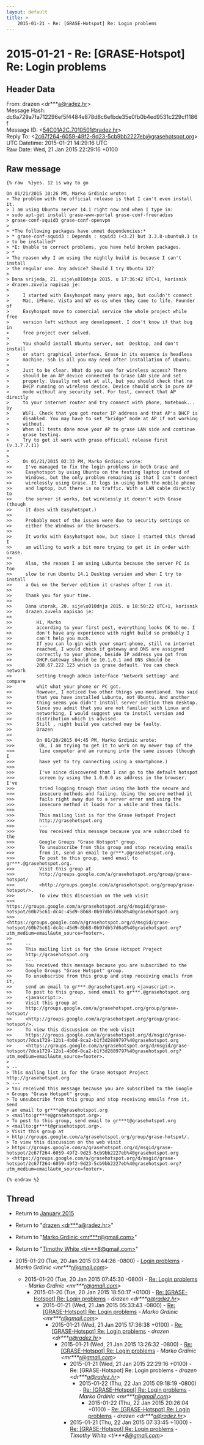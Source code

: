 ```yaml
---
layout: default
title: >
    2015-01-21 - Re: [GRASE-Hotspot] Re: Login problems
---
```


# 2015-01-21 - Re: [GRASE-Hotspot] Re: Login problems

## Header Data

From: drazen \<dr***a@radez.hr\><br>
Message Hash: dc6a729a7fa712296ef5f4484e878d8c6efbde35e0fb0b4ed9531c229cf1186f<br>
Message ID: \<54C01A2C.7010501@radez.hr\><br>
Reply To: \<2c67f264-6059-49f2-9d23-5cb9bb2227eb@grasehotspot.org\><br>
UTC Datetime: 2015-01-21 14:29:16 UTC<br>
Raw Date: Wed, 21 Jan 2015 22:29:16 +0100<br>

## Raw message

```
{% raw  %}yes. 12 is way to go

On 01/21/2015 10:26 PM, Marko Grdinic wrote:
> The problem with the official release is that I can't even install it. 
> I am using Ubuntu server 14.1 right now and when I type in:
> sudo apt-get install grase-www-portal grase-conf-freeradius 
> grase-conf-squid3 grase-conf-openvpn
>
> *The following packages have unmet dependencies:*
> * grase-conf-squid3 : Depends : squid3 (<3.2) but 3.3.8-ubuntu8.1 is 
> to be installed*
> *E: Unable to correct problems, you have held broken packages.
> *
> The reason why I am using the nightly build is because I can't install 
> the regular one. Any advice? Should I try Ubuntu 12?
>
> Dana srijeda, 21. sije\u010dnja 2015. u 17:36:42 UTC+1, korisnik 
> drazen.zuvela napisao je:
>
>     I started with Easyhospot many years ago, but couldn't connect
>     Mac, iPhone, Vista and W7 os-es when they came to life. Founder of
>     Easyhospot move to comercial service the whole project while free
>     version left without any development. I don't know if that bug in
>     free project ever solved.
>
>     You should install Ubuntu server, not  Desktop, and don't install
>     or start graphical interface. Grase in its essence is headless
>     machine. Ssh is all you may need after installation of Ubuntu.
>
>     Just to be clear. What do you use for wireless access? There
>     should be an AP device connected to Grase LAN side and set
>     properly. Usually not set at all, but you should check that no
>     DHCP running on wireless device. Device should work in pure AP
>     mode without any security set. For test, connect that AP directly
>     to your internet router and try connect with phone, Notebook... by
>     WiFi. Check that you got router IP address and that AP's DHCP is
>     disabled. You may have to set "bridge" mode at AP if not working
>     without.
>     When all tests done move your AP to grase LAN side and continue
>     grase testing.
>     Try to get it work with grase officiall release first (v.3.7.7.11)
>
>
>     On 01/21/2015 02:33 PM, Marko Grdinic wrote:
>>     I've managed to fix the login problems in both Grase and
>>     Easyhotspot by using Ubuntu on the testing laptop instead of
>>     Windows, but the only problem remaining is that I can't connect
>>     wirelessly using Grase. It logs in using both the mobile phone
>>     and laptop, but there is no traffic. With a LAN cable directly to
>>     the server it works, but wirelessly it doesn't with Grase (though
>>     it does with Easyhotspot.)
>>
>>     Probably most of the issues were due to security settings on
>>     either the Windows or the browsers.
>>
>>     It works with Easyhotspot now, but since I started this thread I
>>     am willing to work a bit more trying to get it in order with Grase.
>>
>>     Also, the reason I am using Lubuntu because the server PC is too
>>     slow to run Ubuntu 14.1 Desktop version and when I try to install
>>     a Gui on the Server edition it crashes after I run it.
>>
>>     Thank you for your time.
>>
>>     Dana utorak, 20. sije\u010dnja 2015. u 18:50:22 UTC+1, korisnik
>>     drazen.zuvela napisao je:
>>
>>         Hi, Marko
>>         according to your first post, everything looks OK to me. I
>>         don't have any experience with night build so probably I
>>         can't help you much.
>>         If you can lo-gin with your smart-phone, still no internet
>>         reached, I would check if gateway and DNS are assigned
>>         correctly to your phone, beside IP address you got from
>>         DHCP.Gateway should be 10.1.0.1 and DNS should be
>>         208.67.222.123 which is grase default. You can check network
>>         setting trough admin interface 'Network setting' and compare
>>         whit what your phone or PC got.
>>         However, I noticed two other things you mentioned. You said
>>         that you have installed Lubuntu, not Ubuntu. And another
>>         thing seems you didn't install server edition then desktop.
>>         Since you admit that you are not familiar with Linux and
>>         networking, I would suggest you to install version and
>>         distribution which is advised.
>>         Still , night build you catched may be faulty.
>>         Drazen
>>
>>         On 01/20/2015 04:45 PM, Marko Grdinic wrote:
>>>         Ok, I am trying to get it to work on my newer top of the
>>>         line computer and am running into the same issues (though I
>>>         have yet to try connecting using a smartphone.)
>>>
>>>         I've since discovered that I can go to the default hotspot
>>>         screen by using the 1.0.0.0 as address in the browser. I've
>>>         tried logging trough that using the both the secure and
>>>         insecure methods and failing. Using the secure method it
>>>         fails right away due to a server error and using the
>>>         insecure method it loads for a while and then fails.
>>>         -- 
>>>         This mailing list is for the Grase Hotspot Project
>>>         http://grasehotspot.org
>>>         ---
>>>         You received this message because you are subscribed to the
>>>         Google Groups "Grase Hotspot" group.
>>>         To unsubscribe from this group and stop receiving emails
>>>         from it, send an email to gr***.@grasehotspot.org.
>>>         To post to this group, send email to gr***.@grasehotspot.org.
>>>         Visit this group at
>>>         http://groups.google.com/a/grasehotspot.org/group/grase-hotspot/
>>>         <http://groups.google.com/a/grasehotspot.org/group/grase-hotspot/>.
>>>         To view this discussion on the web visit
>>>         https://groups.google.com/a/grasehotspot.org/d/msgid/grase-hotspot/60b75c61-dc4c-45d9-8b68-0b97db57d6a8%40grasehotspot.org
>>>         <https://groups.google.com/a/grasehotspot.org/d/msgid/grase-hotspot/60b75c61-dc4c-45d9-8b68-0b97db57d6a8%40grasehotspot.org?utm_medium=email&utm_source=footer>.
>>
>>     -- 
>>     This mailing list is for the Grase Hotspot Project
>>     http://grasehotspot.org
>>     ---
>>     You received this message because you are subscribed to the
>>     Google Groups "Grase Hotspot" group.
>>     To unsubscribe from this group and stop receiving emails from it,
>>     send an email to gr***.@grasehotspot.org <javascript:>.
>>     To post to this group, send email to gr***.@grasehotspot.org
>>     <javascript:>.
>>     Visit this group at
>>     http://groups.google.com/a/grasehotspot.org/group/grase-hotspot/
>>     <http://groups.google.com/a/grasehotspot.org/group/grase-hotspot/>.
>>     To view this discussion on the web visit
>>     https://groups.google.com/a/grasehotspot.org/d/msgid/grase-hotspot/7dca1729-12b1-4b0d-8ca2-b1f3d2889797%40grasehotspot.org
>>     <https://groups.google.com/a/grasehotspot.org/d/msgid/grase-hotspot/7dca1729-12b1-4b0d-8ca2-b1f3d2889797%40grasehotspot.org?utm_medium=email&utm_source=footer>.
>
> -- 
> This mailing list is for the Grase Hotspot Project http://grasehotspot.org
> ---
> You received this message because you are subscribed to the Google 
> Groups "Grase Hotspot" group.
> To unsubscribe from this group and stop receiving emails from it, send 
> an email to gr***e@grasehotspot.org 
> <mailto:gr***e@grasehotspot.org>.
> To post to this group, send email to gr***t@grasehotspot.org 
> <mailto:gr***t@grasehotspot.org>.
> Visit this group at 
> http://groups.google.com/a/grasehotspot.org/group/grase-hotspot/.
> To view this discussion on the web visit 
> https://groups.google.com/a/grasehotspot.org/d/msgid/grase-hotspot/2c67f264-6059-49f2-9d23-5cb9bb2227eb%40grasehotspot.org 
> <https://groups.google.com/a/grasehotspot.org/d/msgid/grase-hotspot/2c67f264-6059-49f2-9d23-5cb9bb2227eb%40grasehotspot.org?utm_medium=email&utm_source=footer>.

{% endraw %}
```

## Thread

+ Return to [January 2015](/archive/2015/01)

+ Return to "[drazen <dr***a<span>@</span>radez.hr>](/authors/dr___a_at_radez_hr)"
+ Return to "[Marko Grdinic <mr***r<span>@</span>gmail.com>](/authors/mr___r_at_gmail_com)"
+ Return to "[Timothy White <ti***8<span>@</span>gmail.com>](/authors/ti___8_at_gmail_com)"

+ 2015-01-20 (Tue, 20 Jan 2015 03:44:26 -0800) - [Login problems](/archive/2015/01/a38919bfe3f3ab55a3562c73060552a0a295a815c5e23c1021cc9e464aff3d05) - _Marko Grdinic \<mr***r@gmail.com\>_
  + 2015-01-20 (Tue, 20 Jan 2015 07:45:30 -0800) - [Re: Login problems](/archive/2015/01/4f2b246149a2e3897277919b5501d4dd682b639d5359ffb4b7661b5a96c51b3d) - _Marko Grdinic \<mr***r@gmail.com\>_
    + 2015-01-20 (Tue, 20 Jan 2015 18:50:17 +0100) - [Re: [GRASE-Hotspot] Re: Login problems](/archive/2015/01/46b606c34905c3b3ac2af56046844bb8ec8923251ffd977f676db5963f9b6dd0) - _drazen \<dr***a@radez.hr\>_
      + 2015-01-21 (Wed, 21 Jan 2015 05:33:43 -0800) - [Re: [GRASE-Hotspot] Re: Login problems](/archive/2015/01/bbd1b29c2193e09e926d8c1885c17ac8d025adc6a933adec4ebc1d24a3c17ad0) - _Marko Grdinic \<mr***r@gmail.com\>_
        + 2015-01-21 (Wed, 21 Jan 2015 17:36:38 +0100) - [Re: [GRASE-Hotspot] Re: Login problems](/archive/2015/01/582bb4b4a87faef044336a4880357ed3e5a0c8d53ec752806d4832821d97071c) - _drazen \<dr***a@radez.hr\>_
          + 2015-01-21 (Wed, 21 Jan 2015 13:26:32 -0800) - [Re: [GRASE-Hotspot] Re: Login problems](/archive/2015/01/5898847444b810447be2ecb1cc0c041fadb04b52ddbe8b6bf80654f5674b9dc9) - _Marko Grdinic \<mr***r@gmail.com\>_
            + 2015-01-21 (Wed, 21 Jan 2015 22:29:16 +0100) - Re: [GRASE-Hotspot] Re: Login problems - _drazen \<dr***a@radez.hr\>_
              + 2015-01-22 (Thu, 22 Jan 2015 09:18:19 -0800) - [Re: [GRASE-Hotspot] Re: Login problems](/archive/2015/01/88c0ecc9cf876a20b2e84a7304f1834dee05ba35462329f8454a4cedbd410342) - _Marko Grdinic \<mr***r@gmail.com\>_
                + 2015-01-22 (Thu, 22 Jan 2015 20:26:04 +0100) - [Re: [GRASE-Hotspot] Re: Login problems](/archive/2015/01/60884c9e1215fbb6688b4cd1686b5a5003e432b64b4705fea6e41b80aec2bad4) - _drazen \<dr***a@radez.hr\>_
            + 2015-01-21 (Thu, 22 Jan 2015 07:33:45 +1000) - [Re: [GRASE-Hotspot] Re: Login problems](/archive/2015/01/eab9a4840e6be92c510c746b5258cf9c0996357dc9822c9affec3bcc017b0c93) - _Timothy White \<ti***8@gmail.com\>_

